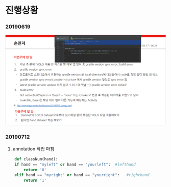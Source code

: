 # 진행상황

### 20190619
![20190619](./image/20190619.PNG)

### 20190712
1. annotation 작업 마침
```python
    def classNum(hand):
    if hand == "myleft" or hand == "yourleft":  #lefthand
        return '0'
    elif hand == "myright" or hand == "yourright":   #righthand
        return '1'
```


